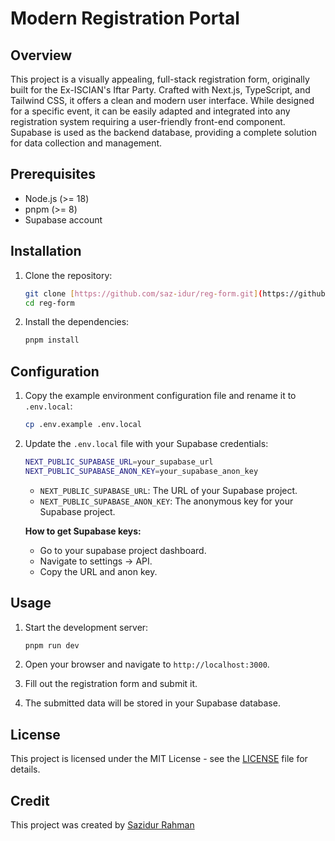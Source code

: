 # Modern Registration Portal

## Overview

This project is a visually appealing, full-stack registration form, originally built for the Ex-ISCIAN's Iftar Party. Crafted with Next.js, TypeScript, and Tailwind CSS, it offers a clean and modern user interface. While designed for a specific event, it can be easily adapted and integrated into any registration system requiring a user-friendly front-end component. Supabase is used as the backend database, providing a complete solution for data collection and management.

## Prerequisites

-   Node.js (>= 18)
-   pnpm (>= 8)
-   Supabase account

## Installation

1.  Clone the repository:

    ```bash
    git clone [https://github.com/saz-idur/reg-form.git](https://github.com/saz-idur/reg-form.git)
    cd reg-form
    ```

2.  Install the dependencies:

    ```bash
    pnpm install
    ```

## Configuration

1.  Copy the example environment configuration file and rename it to `.env.local`:

    ```bash
    cp .env.example .env.local
    ```

2.  Update the `.env.local` file with your Supabase credentials:

    ```bash
    NEXT_PUBLIC_SUPABASE_URL=your_supabase_url
    NEXT_PUBLIC_SUPABASE_ANON_KEY=your_supabase_anon_key
    ```

    -   `NEXT_PUBLIC_SUPABASE_URL`: The URL of your Supabase project.
    -   `NEXT_PUBLIC_SUPABASE_ANON_KEY`: The anonymous key for your Supabase project.

    **How to get Supabase keys:**
    * Go to your supabase project dashboard.
    * Navigate to settings -> API.
    * Copy the URL and anon key.

## Usage

1.  Start the development server:

    ```bash
    pnpm run dev
    ```

2.  Open your browser and navigate to `http://localhost:3000`.

3.  Fill out the registration form and submit it.

4.  The submitted data will be stored in your Supabase database.

## License

This project is licensed under the MIT License - see the [LICENSE](LICENSE) file for details.

## Credit

This project was created by [Sazidur Rahman](https://github.com/saz-idur/)
